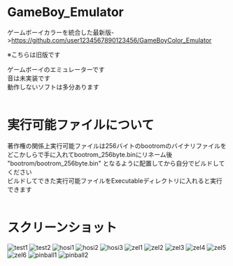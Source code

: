 # GameBoy_Emulator
ゲームボーイカラーを統合した最新版->https://github.com/user1234567890123456/GameBoyColor_Emulator

※こちらは旧版です

ゲームボーイのエミュレーターです  
音は未実装です  
動作しないソフトは多分あります  
<br>
# 実行可能ファイルについて
著作権の関係上実行可能ファイルは256バイトのbootromのバイナリファイルをどこかしらで手に入れてbootrom_256byte.binにリネーム後  
"bootrom/bootrom_256byte.bin" となるように配置してから自分でビルドしてください  
ビルドしてできた実行可能ファイルをExecutableディレクトリに入れると実行できます  
<br>
# スクリーンショット
![test1](https://user-images.githubusercontent.com/81889210/174856907-d61784b3-cdc0-45e4-91ec-a52b95e06c6d.png)
![test2](https://user-images.githubusercontent.com/81889210/174856910-fc305b74-d514-4428-981c-b12eded3c597.png)
![hosi1](https://user-images.githubusercontent.com/81889210/174856895-d5ca0cb0-2c12-46d0-9670-36583d5aa33d.png)
![hosi2](https://user-images.githubusercontent.com/81889210/174856899-448beec8-4e01-45fa-b945-9ef50892512e.png)
![hosi3](https://user-images.githubusercontent.com/81889210/174856905-bb965a7a-534b-4c9e-b695-9f10d0d6ff4a.png)
![zel1](https://user-images.githubusercontent.com/81889210/174856911-767c5ee4-9147-4eb2-a1bc-febc67b43a86.png)
![zel2](https://user-images.githubusercontent.com/81889210/174856913-9670cc09-9b6d-45b8-a01b-12a86e13c6e4.png)
![zel3](https://user-images.githubusercontent.com/81889210/174856915-145414fe-d90e-4841-bcd2-5b900bfd49b9.png)
![zel4](https://user-images.githubusercontent.com/81889210/174856917-acf9ea0a-3997-4f55-bb7b-898e77ab1f94.png)
![zel5](https://user-images.githubusercontent.com/81889210/174856918-4c092341-41e2-4dda-9497-35998a014e98.png)
![zel6](https://user-images.githubusercontent.com/81889210/175211918-1f616ecd-1d54-4103-a72e-54f506df3dca.png)
![pinball1](https://user-images.githubusercontent.com/81889210/176226998-251857ae-5993-4d60-92f8-b9f3033a8e33.png)
![pinball2](https://user-images.githubusercontent.com/81889210/176227006-3c84bf37-9f9d-482e-8288-e64750d0bb2b.png)

